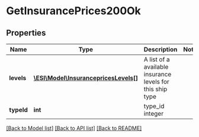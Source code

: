# GetInsurancePrices200Ok

## Properties
Name | Type | Description | Notes
------------ | ------------- | ------------- | -------------
**levels** | [**\ESI\Model\InsurancepricesLevels[]**](InsurancepricesLevels.md) | A list of a available insurance levels for this ship type | 
**typeId** | **int** | type_id integer | 

[[Back to Model list]](../README.md#documentation-for-models) [[Back to API list]](../README.md#documentation-for-api-endpoints) [[Back to README]](../README.md)


